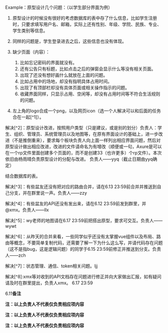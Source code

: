 Example：原型设计几个问题：（以学生部分界面为例）

1. 原型设计的时候没有很好的考虑数据库的表中存了什么信息，比如学生注册时，只要求填写用户名、邮箱，实际上还有性别、年级、学院、民族、专业、学生类别等信息。

2. 同样的问题是，学生登录进去之后，这些信息也没有体现。

3. 缺少页面（内容）：
   1. 比如忘记密码的界面就没有。
   2. 还有公告只有标题，比如点击之后的弹窗会显示什么等没有相关页面。
   3. 出现了还没有想好画什么就放在上面的问题。
   4. 比如占用中的场地，却没有指明具体占用时间。
   5. 出现了有顶部栏却没有具体页面或相关操作指示的问题。
   6. 收藏界面同样，只显示占用、空闲等，却没有占用时间等不符合生活规则的问题。
4. 左上角的logo合成一个png，以及网页icon（选一个人解决可以和后面的任务合在一起[^1]）。



解决[^2]：原型设计改进，按照用户类型（只是建议，或是别的划分）负责人：学生、组织、管理员、系统管理员以及地图等，在原有界面设计的基础上，进一步改进（不是推倒重来），要求每个板块负责人向上面一样列出相应界面问题，然后对原型设计做出相应改进，改进的文件请命名为有增改（顺便或一句，Axure是可以在一个rp文件里面创建多个页面的，而不是创建33（也许更多）个rp文件）。本次依旧由杨雨晴负责原型设计的分配与改进。 负责人——yyq（截止日期由yyq确定）

结合数据库的表。

解决[^3]：有些盆友还没有把对应的路由合并，请在6.13 23:59前合并并推送到自己分支，并在群里说一声。负责人——zzy

解决[^4]：有些盆友的API还没有发出来，请在6.12 23:59前发到群里，并@xmx。负责人——llx

解决[^5]：wy老师的地图请在6.17 23:59前把搭出原型，要求可交互。负责人——wywt

解决[^6]：从昨天的合并来看，一些同学似乎还没有太掌握vue组件以及布局、路由等概念，不要简单复制代码，还需要了解一下为什么这么写，并请代码存在问题（这不是指bug，这是逻辑问题）的同学于6.15 23:59前修正并推送到分支。负责人——zch

解决[^7]：状态管理、通信、token相关问题。ljj

解决[^8]:xmx等对收到的API文档存在问题进行修正并向大家做出汇报，如有疑问请及时在群里提出，负责人xmx。 6.17 23:59



6.11**备注**

**注：以上负责人不代表仅负责相应项内容**

**注：以上负责人不代表仅负责相应项内容**

**注：以上负责人不代表仅负责相应项内容**
